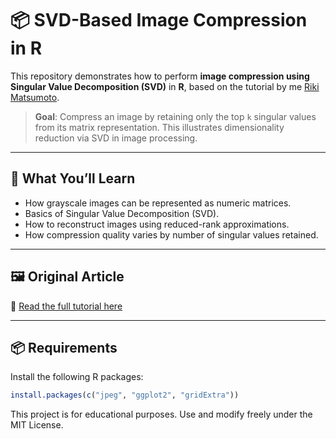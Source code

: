 # 📦 SVD-Based Image Compression in R

This repository demonstrates how to perform **image compression using Singular Value Decomposition (SVD)** in **R**, based on the tutorial by me [Riki Matsumoto](https://medium.com/@rikimatsumoto/tutorial-singular-vector-decomposition-based-image-compression-in-r-4974d88d1407).

> **Goal**: Compress an image by retaining only the top `k` singular values from its matrix representation. This illustrates dimensionality reduction via SVD in image processing.

---

## 🧠 What You’ll Learn

- How grayscale images can be represented as numeric matrices.
- Basics of Singular Value Decomposition (SVD).
- How to reconstruct images using reduced-rank approximations.
- How compression quality varies by number of singular values retained.

---

## 🖼️ Original Article

📖 [Read the full tutorial here](https://medium.com/@rikimatsumoto/tutorial-singular-vector-decomposition-based-image-compression-in-r-4974d88d1407)

---


## 📦 Requirements

Install the following R packages:

```r
install.packages(c("jpeg", "ggplot2", "gridExtra"))
```



This project is for educational purposes. Use and modify freely under the MIT License.

